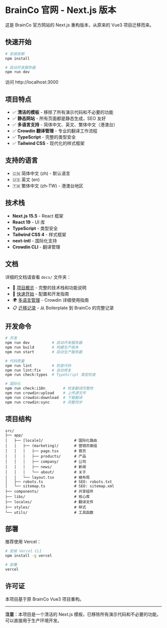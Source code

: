 # BrainCo 官网 - Next.js 版本

这是 BrainCo 官方网站的 Next.js 重构版本，从原来的 Vue3 项目迁移而来。

## 快速开始

```bash
# 安装依赖
npm install

# 启动开发服务器
npm run dev
```

访问 http://localhost:3000

## 项目特点

- ✅ **清洁的模板** - 移除了所有演示代码和不必要的功能
- ✅ **静态网站** - 所有页面都是静态生成，SEO 友好
- ✅ **多语言支持** - 简体中文、英文、繁体中文（港澳台）
- ✅ **Crowdin 翻译管理** - 专业的翻译工作流程
- ✅ **TypeScript** - 完整的类型安全
- ✅ **Tailwind CSS** - 现代化的样式框架

## 支持的语言

- 🇨🇳 简体中文 (zh) - 默认语言
- 🇺🇸 英文 (en)
- 🇹🇼 繁体中文 (zh-TW) - 港澳台地区

## 技术栈

- **Next.js 15.5** - React 框架
- **React 19** - UI 库
- **TypeScript** - 类型安全
- **Tailwind CSS 4** - 样式框架
- **next-intl** - 国际化支持
- **Crowdin CLI** - 翻译管理

## 文档

详细的文档请查看 `docs/` 文件夹：

- 📖 [项目概览](./docs/README.md) - 完整的技术栈和功能说明
- 🚀 [快速开始](./docs/SETUP.md) - 配置和开发指南
- 🌍 [多语言管理](./docs/CROWDIN_GUIDE.md) - Crowdin 详细使用指南
- 📋 [迁移记录](./docs/MIGRATION_SUMMARY.md) - 从 Boilerplate 到 BrainCo 的完整记录

## 开发命令

```bash
# 开发
npm run dev          # 启动开发服务器
npm run build        # 构建生产版本
npm run start        # 启动生产服务器

# 代码质量
npm run lint         # 检查代码
npm run lint:fix     # 自动修复
npm run check:types  # TypeScript 类型检查

# 国际化
npm run check:i18n        # 检查翻译完整性
npm run crowdin:upload    # 上传源文件
npm run crowdin:download  # 下载翻译
npm run crowdin:sync      # 完整同步
```

## 项目结构

```
src/
├── app/
│   ├── [locale]/              # 国际化路由
│   │   ├── (marketing)/       # 营销页面组
│   │   │   ├── page.tsx       # 首页
│   │   │   ├── products/      # 产品
│   │   │   ├── company/       # 公司
│   │   │   ├── news/          # 新闻
│   │   │   └── about/         # 关于
│   │   └── layout.tsx         # 根布局
│   ├── robots.ts              # SEO: robots.txt
│   └── sitemap.ts             # SEO: sitemap.xml
├── components/                # 共享组件
├── libs/                      # 核心库
├── locales/                   # 翻译文件
├── styles/                    # 样式
└── utils/                     # 工具函数
```

## 部署

推荐使用 Vercel：

```bash
# 安装 Vercel CLI
npm install -g vercel

# 部署
vercel
```

## 许可证

本项目基于原 BrainCo Vue3 项目重构。

---

**注意**：本项目是一个清洁的 Next.js 模板，已移除所有演示代码和不必要的功能，可以直接用于生产环境开发。